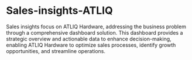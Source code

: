 # Sales-insights-ATLIQ
Sales insights focus on ATLIQ Hardware, addressing the business problem through a comprehensive dashboard solution. This dashboard provides a strategic overview and actionable data to enhance decision-making, enabling ATLIQ Hardware to optimize sales processes, identify growth opportunities, and streamline operations.
